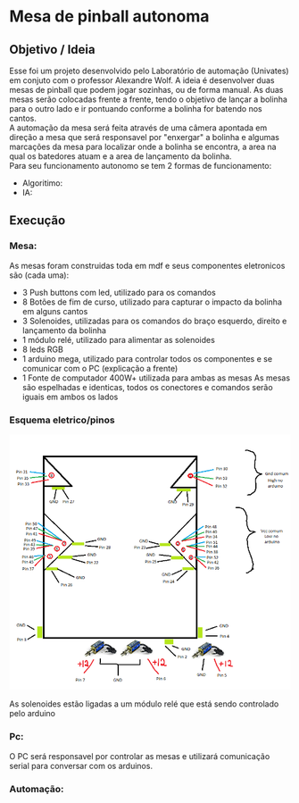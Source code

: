 # Mesa de pinball autonoma
## Objetivo / Ideia
Esse foi um projeto desenvolvido pelo Laboratório de automação (Univates) em conjuto com o professor Alexandre Wolf.
A ideia é desenvolver duas mesas de pinball que podem jogar sozinhas, ou de forma manual. As duas mesas serão colocadas frente a frente, tendo o objetivo de lançar a bolinha para o outro lado e ir pontuando conforme a bolinha for batendo nos cantos. </br>
A automação da mesa será feita através de uma câmera apontada em direção a mesa que será responsavel por "enxergar" a bolinha e algumas marcações da mesa para localizar onde a bolinha se encontra, a area na qual os batedores atuam e a area de lançamento da bolinha. </br>
Para seu funcionamento autonomo se tem 2 formas de funcionamento:
- Algoritimo: 
- IA:

## Execução
### Mesa:
As mesas foram construidas toda em mdf e seus componentes eletronicos são (cada uma):
- 3 Push buttons com led, utilizado para os comandos
- 8 Botões de fim de curso, utilizado para capturar o impacto da bolinha em alguns cantos
- 3 Solenoides, utilizadas para os comandos do braço esquerdo, direito e lançamento da bolinha
- 1 módulo relé, utilizado para alimentar as solenoides
- 8 leds RGB
- 1 arduino mega, utilizado para controlar todos os componentes e se comunicar com o PC (explicação a frente)
- 1 Fonte de computador 400W+ utilizada para ambas as mesas
As mesas são espelhadas e identicas, todos os conectores e comandos serão iguais em ambos os lados

### Esquema eletrico/pinos
<p align="center">
  <img src="https://raw.githubusercontent.com/LDAssis/mesaPinball/main/mapa%20pinball.png?token=GHSAT0AAAAAABVP5YK643AYQ3E3LZCQ6FAUYVUS5GQ" width="600" />
</p>
As solenoides estão ligadas a um módulo relé que está sendo controlado pelo arduino

### Pc:

O PC será responsavel por controlar as mesas e utilizará comunicação serial para conversar com os arduinos.

### Automação:
